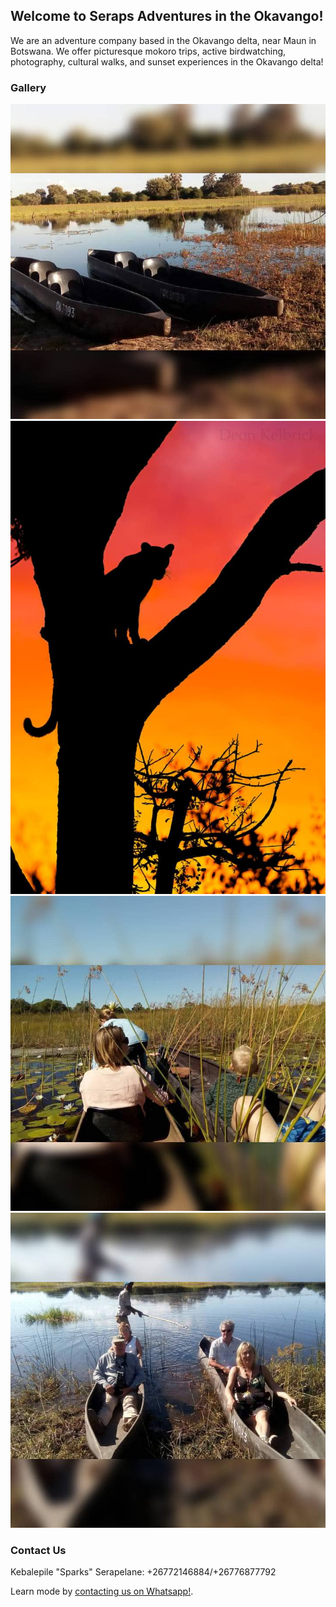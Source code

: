 ## Welcome to Seraps Adventures in the Okavango!

We are an adventure company based in the Okavango delta, near Maun in Botswana. We offer picturesque mokoro trips, active birdwatching, photography, cultural walks, and sunset experiences in the Okavango delta!

### Gallery
<img src="https://github.com/peter-stuart-turner/Seraps-Adventure/blob/gh-pages/beautiful-mokoros.jpg" > 
<img src="https://github.com/peter-stuart-turner/Seraps-Adventure/blob/gh-pages/leopard-sunset.jpg" > 
<img src="https://github.com/peter-stuart-turner/Seraps-Adventure/blob/gh-pages/mokoro-adventures-2.jpg" > 
<img src="https://github.com/peter-stuart-turner/Seraps-Adventure/blob/gh-pages/mokoro-adventures.jpg" > 

### Contact Us

Kebalepile "Sparks" Serapelane: +26772146884/+26776877792

Learn mode by [contacting us on Whatsapp!](https://wa.link/1url1d).
